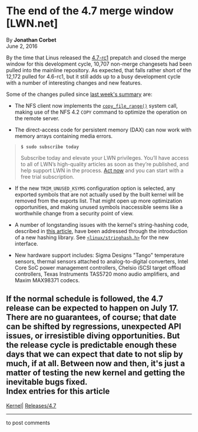 # The end of the 4.7 merge window [LWN.net]

By **Jonathan Corbet**  
June 2, 2016 

By the time that Linus released the [4.7-rc1](/Articles/689045/) prepatch and closed the merge window for this development cycle, 10,707 non-merge changesets had been pulled into the mainline repository. As expected, that falls rather short of the 12,172 pulled for 4.6-rc1, but it still adds up to a busy development cycle with a number of interesting changes and new features. 

Some of the changes pulled since [last week's summary](/Articles/688217/) are: 

  * The NFS client now implements the [`copy_file_range()`](/Articles/659523/) system call, making use of the NFS 4.2 `COPY` command to optimize the operation on the remote server. 

  * The direct-access code for persistent memory (DAX) can now work with memory arrays containing media errors. 

> **`$ sudo subscribe today`**
> 
> Subscribe today and elevate your LWN privileges. You’ll have access to all of LWN’s high-quality articles as soon as they’re published, and help support LWN in the process. [Act now](https://lwn.net/Promo/nst-sudo/claim) and you can start with a free trial subscription. 

  * If the new `TRIM_UNUSED_KSYMS` configuration option is selected, any exported symbols that are not actually used by the built kernel will be removed from the exports list. That might open up more optimization opportunities, and making unused symbols inaccessible seems like a worthwhile change from a security point of view. 

  * A number of longstanding issues with the kernel's string-hashing code, described in [this article](/Articles/687494/), have been addressed through the introduction of a new hashing library. See [`<linux/stringhash.h>`](/Articles/689269/) for the new interface. 

  * New hardware support includes: Sigma Designs "Tango" temperature sensors, thermal sensors attached to analog-to-digital converters, Intel Core SoC power management controllers, Chelsio iSCSI target offload controllers, Texas Instruments TAS5720 mono audio amplifiers, and Maxim MAX98371 codecs. 




If the normal schedule is followed, the 4.7 release can be expected to happen on July 17. There are no guarantees, of course; that date can be shifted by regressions, unexpected API issues, or irresistible diving opportunities. But the release cycle is predictable enough these days that we can expect that date to not slip by much, if at all. Between now and then, it's just a matter of testing the new kernel and getting the inevitable bugs fixed.  
Index entries for this article  
---  
[Kernel](/Kernel/Index)| [Releases/4.7](/Kernel/Index#Releases-4.7)  
  


* * *

to post comments 
